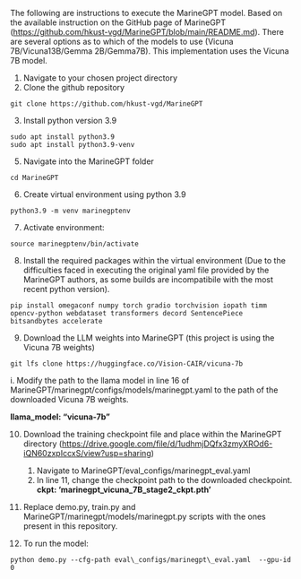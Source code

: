 ﻿The following are instructions to execute the MarineGPT model. 
Based on the available instruction on the GitHub page of MarineGPT (<https://github.com/hkust-vgd/MarineGPT/blob/main/README.md>). There are several options as to which of the models to use (Vicuna 7B/Vicuna13B/Gemma 2B/Gemma7B). This implementation uses the Vicuna 7B model.  

1. Navigate to  your chosen project directory
2. Clone the github repository
```
git clone https://github.com/hkust-vgd/MarineGPT
```

3. Install python version 3.9
```
sudo apt install python3.9
sudo apt install python3.9-venv
```

5. Navigate into the MarineGPT folder
```
cd MarineGPT
```

6. Create virtual environment using python 3.9
```
python3.9 -m venv marinegptenv
```

7. Activate environment:
```
source marinegptenv/bin/activate
```

8. Install the required packages within the virtual environment (Due to the difficulties faced in executing the original yaml file provided by the MarineGPT authors, as some builds are incompatibile with the most recent python version).
```
pip install omegaconf numpy torch gradio torchvision iopath timm opencv-python webdataset transformers decord SentencePiece bitsandbytes accelerate
```

9. Download the LLM weights into MarineGPT (this project is using the Vicuna 7B weights)
```
git lfs clone https://huggingface.co/Vision-CAIR/vicuna-7b
```
i. Modify the path to the llama model in line 16 of MarineGPT/marinegpt/configs/models/marinegpt.yaml to the path of the downloaded Vicuna 7B weights.
    
**llama\_model: “vicuna-7b”**

10. Download the training checkpoint file and place within the MarineGPT directory (https://drive.google.com/file/d/1udhmjDQfx3zmyXROd6-iQN60zxpIccxS/view?usp=sharing)

    1. Navigate to MarineGPT/eval\_configs/marinegpt\_eval.yaml
    2. In line 11, change the checkpoint path to the downloaded checkpoint.
**ckpt: ‘marinegpt\_vicuna\_7B\_stage2\_ckpt.pth’**

11. Replace demo.py, train.py and MarineGPT/marinegpt/models/marinegpt.py scripts with the ones present in this repository.

12. To run the model:
```
python demo.py --cfg-path eval\_configs/marinegpt\_eval.yaml  --gpu-id 0
```






